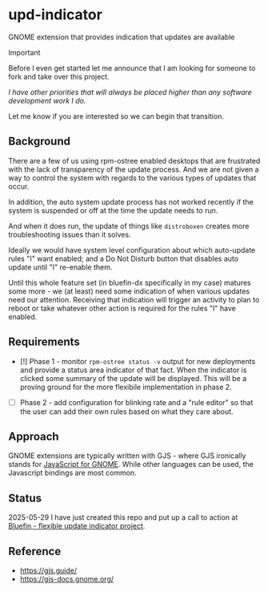 # upd-indicator
GNOME extension that provides indication that updates are available

> [!IMPORTANT]
> Before I even get started let me announce that I am looking for someone to fork and take over this project.
> 
> _I have other priorities that will always be placed higher than any software development work I do._
> 
> Let me know if you are interested so we can begin that transition.

## Background

There are a few of us using rpm-ostree enabled desktops that are frustrated with the lack of transparency of the update process. And we are not given a way to control the system with regards to the various types of updates that occur.

In addition, the auto system update process has not worked recently if the system is suspended or off at the time the update needs to run.

And when it does run, the update of things like `distroboxen` creates more troubleshooting issues than it solves.

Ideally we would have system level configuration about which auto-update rules "I" want enabled; and a Do Not Disturb button that disables auto update until "I" re-enable them.

Until this whole feature set (in bluefin-dx specifically in my case) matures some more - we (at least) need some indication of when various updates need our attention. Receiving that indication will trigger an activity to plan to reboot or take whatever other action is required for the rules "I" have enabled.

## Requirements

- [!] Phase 1 - monitor `rpm-ostree status -v` output for new deployments and provide a status area indicator of that fact. When the indicator is clicked some summary of the update will be displayed. This will be a proving ground for the more flexibile implementation in phase 2.

- [ ] Phase 2 - add configuration for blinking rate and a "rule editor" so that the user can add their own rules based on what they care about.

## Approach

GNOME extensions are typically written with GJS - where GJS ironically stands for [JavaScript for GNOME](https://gjs.guide/). While other languages can be used, the Javascript bindings are most common.

## Status

2025-05-29 I have just created this repo and put up a call to action at [Bluefin - flexible update indicator project](https://universal-blue.discourse.group/t/bluefin-flexible-update-indicator-project/8844).

## Reference
- https://gjs.guide/
- https://gjs-docs.gnome.org/
